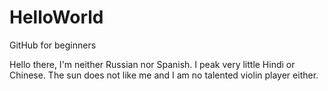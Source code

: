 # HelloWorld
GitHub for beginners

Hello there, 
I'm neither Russian nor Spanish. I peak very little Hindi or Chinese. 
The sun does not like me and I am no talented violin player either.
